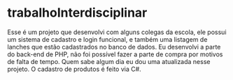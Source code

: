 # trabalhoInterdisciplinar
Esse é um projeto que desenvolvi com alguns colegas da escola, ele possui um sistema de cadastro e login funcional, e também uma listagem de lanches que estão cadastrados no banco de dados.
Eu desenvolvi a parte do back-end de PHP, não foi possível fazer a parte de compra por motivos de falta de tempo. Quem sabe algum dia eu dou uma atualizada nesse projeto.
O cadastro de produtos é feito via C#.

